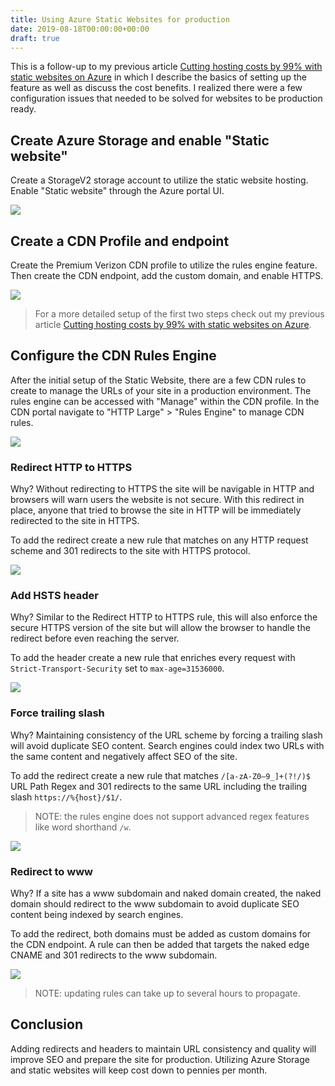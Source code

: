 ```yaml
---
title: Using Azure Static Websites for production
date: 2019-08-18T00:00:00+00:00
draft: true
---
```


This is a follow-up to my previous article [Cutting hosting costs by 99% with static websites on Azure](https://medium.com/@squalrus/cutting-hosting-costs-by-99-with-static-websites-on-azure-44483b6b2c3f) in which I describe the basics of setting up the feature as well as discuss the cost benefits. I realized there were a few configuration issues that needed to be solved for websites to be production ready.

## Create Azure Storage and enable "Static website"

Create a StorageV2 storage account to utilize the static website hosting. Enable "Static website" through the Azure portal UI.

![](/img/blog/using-azure-static-websites-for-production/0-storage-account.png)

## Create a CDN Profile and endpoint

Create the Premium Verizon CDN profile to utilize the rules engine feature. Then create the CDN endpoint, add the custom domain, and enable HTTPS.

![](/img/blog/using-azure-static-websites-for-production/1-cdn-endpoint.png)

> For a more detailed setup of the first two steps check out my previous article [Cutting hosting costs by 99% with static websites on Azure](https://medium.com/@squalrus/cutting-hosting-costs-by-99-with-static-websites-on-azure-44483b6b2c3f).

## Configure the CDN Rules Engine

After the initial setup of the Static Website, there are a few CDN rules to create to manage the URLs of your site in a production environment. The rules engine can be accessed with "Manage" within the CDN profile. In the CDN portal navigate to "HTTP Large" > "Rules Engine" to manage CDN rules.

![](/img/blog/using-azure-static-websites-for-production/2-manage-ui.png)

### Redirect HTTP to HTTPS

Why? Without redirecting to HTTPS the site will be navigable in HTTP and browsers will warn users the website is not secure. With this redirect in place, anyone that tried to browse the site in HTTP will be immediately redirected to the site in HTTPS.

To add the redirect create a new rule that matches on any HTTP request scheme and 301 redirects to the site with HTTPS protocol.

![](/img/blog/using-azure-static-websites-for-production/3-rule-https.png)

### Add HSTS header

Why? Similar to the Redirect HTTP to HTTPS rule, this will also enforce the secure HTTPS version of the site but will allow the browser to handle the redirect before even reaching the server.

To add the header create a new rule that enriches every request with `Strict-Transport-Security` set to `max-age=31536000`.

![](/img/blog/using-azure-static-websites-for-production/4-rule-hsts.png)

### Force trailing slash

Why? Maintaining consistency of the URL scheme by forcing a trailing slash will avoid duplicate SEO content. Search engines could index two URLs with the same content and negatively affect SEO of the site.

To add the redirect create a new rule that matches `/[a-zA-Z0–9_]+(?!/)$` URL Path Regex and 301 redirects to the same URL including the trailing slash `https://%{host}/$1/`.

> NOTE: the rules engine does not support advanced regex features like word shorthand `/w`.

![](/img/blog/using-azure-static-websites-for-production/5-rule-slash.png)

### Redirect to www

Why? If a site has a www subdomain and naked domain created, the naked domain should redirect to the www subdomain to avoid duplicate SEO content being indexed by search engines.

To add the redirect, both domains must be added as custom domains for the CDN endpoint. A rule can then be added that targets the naked edge CNAME and 301 redirects to the www subdomain.

![](/img/blog/using-azure-static-websites-for-production/6-rule-www.png)

> NOTE: updating rules can take up to several hours to propagate.

## Conclusion

Adding redirects and headers to maintain URL consistency and quality will improve SEO and prepare the site for production. Utilizing Azure Storage and static websites will keep cost down to pennies per month.
